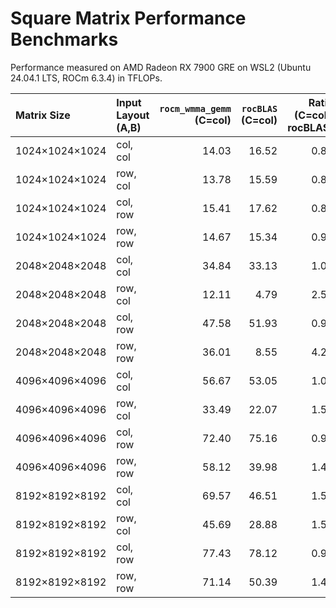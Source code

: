 # Square Matrix Performance Benchmarks

Performance measured on AMD Radeon RX 7900 GRE on WSL2 (Ubuntu 24.04.1 LTS, ROCm 6.3.4) in TFLOPs.

| Matrix Size    | Input Layout (A,B) | `rocm_wmma_gemm`<br>(C=col) | `rocBLAS`<br>(C=col) | Ratio<br>(C=col / rocBLAS) | `rocm_wmma_gemm`<br>(C=row) | Ratio<br>(C=row / rocBLAS) |
|:---------------|:-------------------|---------------------------:|--------------------:|--------------------------:|---------------------------:|--------------------------:|
| 1024×1024×1024 | col, col           |                      14.03 |               16.52 |                      0.85 |                      14.23 |                      0.86 |
| 1024×1024×1024 | row, col           |                      13.78 |               15.59 |                      0.88 |                      14.91 |                      0.96 |
| 1024×1024×1024 | col, row           |                      15.41 |               17.62 |                      0.87 |                      16.00 |                      0.91 |
| 1024×1024×1024 | row, row           |                      14.67 |               15.34 |                      0.96 |                      14.86 |                      0.97 |
| 2048×2048×2048 | col, col           |                      34.84 |               33.13 |                      1.05 |                      35.31 |                      1.07 |
| 2048×2048×2048 | row, col           |                      12.11 |                4.79 |                      2.53 |                      13.34 |                      2.79 |
| 2048×2048×2048 | col, row           |                      47.58 |               51.93 |                      0.92 |                      49.67 |                      0.96 |
| 2048×2048×2048 | row, row           |                      36.01 |                8.55 |                      4.21 |                      36.46 |                      4.26 |
| 4096×4096×4096 | col, col           |                      56.67 |               53.05 |                      1.07 |                      56.60 |                      1.07 |
| 4096×4096×4096 | row, col           |                      33.49 |               22.07 |                      1.52 |                      33.91 |                      1.54 |
| 4096×4096×4096 | col, row           |                      72.40 |               75.16 |                      0.96 |                      72.29 |                      0.96 |
| 4096×4096×4096 | row, row           |                      58.12 |               39.98 |                      1.45 |                      63.85 |                      1.60 |
| 8192×8192×8192 | col, col           |                      69.57 |               46.51 |                      1.50 |                      68.82 |                      1.48 |
| 8192×8192×8192 | row, col           |                      45.69 |               28.88 |                      1.58 |                      45.78 |                      1.59 |
| 8192×8192×8192 | col, row           |                      77.43 |               78.12 |                      0.99 |                      79.41 |                      1.02 |
| 8192×8192×8192 | row, row           |                      71.14 |               50.39 |                      1.41 |                      73.17 |                      1.45 |
